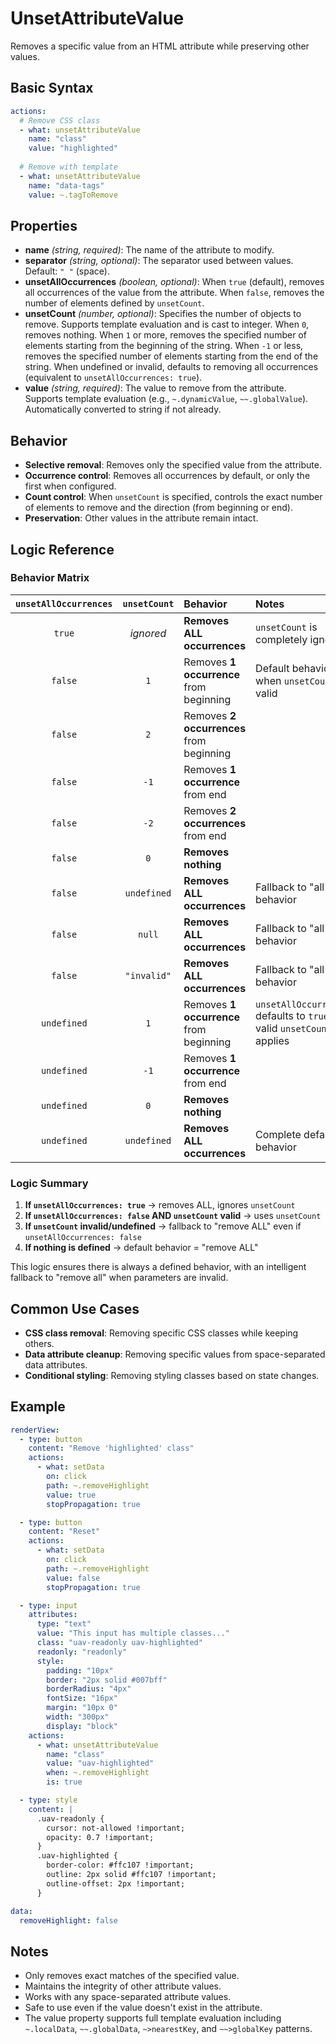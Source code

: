 # UnsetAttributeValue

Removes a specific value from an HTML attribute while preserving other values.

## Basic Syntax

```yaml
actions:
  # Remove CSS class
  - what: unsetAttributeValue
    name: "class"
    value: "highlighted"
    
  # Remove with template
  - what: unsetAttributeValue
    name: "data-tags"
    value: ~.tagToRemove
```

## Properties

- **name** *(string, required)*: The name of the attribute to modify.
- **separator** *(string, optional)*: The separator used between values. Default: `" "` (space).
- **unsetAllOccurrences** *(boolean, optional)*: When `true` (default), removes all occurrences of the value from the attribute. When `false`, removes the number of elements defined by `unsetCount`.
- **unsetCount** *(number, optional)*: Specifies the number of objects to remove. Supports template evaluation and is cast to integer. When `0`, removes nothing. When `1` or more, removes the specified number of elements starting from the beginning of the string. When `-1` or less, removes the specified number of elements starting from the end of the string. When undefined or invalid, defaults to removing all occurrences (equivalent to `unsetAllOccurrences: true`).
- **value** *(string, required)*: The value to remove from the attribute. Supports template evaluation (e.g., `~.dynamicValue`, `~~.globalValue`). Automatically converted to string if not already.

## Behavior

- **Selective removal**: Removes only the specified value from the attribute.
- **Occurrence control**: Removes all occurrences by default, or only the first when configured.
- **Count control**: When `unsetCount` is specified, controls the exact number of elements to remove and the direction (from beginning or end).
- **Preservation**: Other values in the attribute remain intact.

## Logic Reference

### Behavior Matrix

| `unsetAllOccurrences` | `unsetCount` | Behavior | Notes |
|:---------------------:|:------------:|:---------|:------|
| `true` | *ignored* | **Removes ALL occurrences** | `unsetCount` is completely ignored |
| `false` | `1` | Removes **1 occurrence** from beginning | Default behavior when `unsetCount` is valid |
| `false` | `2` | Removes **2 occurrences** from beginning | |
| `false` | `-1` | Removes **1 occurrence** from end | |
| `false` | `-2` | Removes **2 occurrences** from end | |
| `false` | `0` | **Removes nothing** | |
| `false` | `undefined` | **Removes ALL occurrences** | Fallback to "all" behavior |
| `false` | `null` | **Removes ALL occurrences** | Fallback to "all" behavior |
| `false` | `"invalid"` | **Removes ALL occurrences** | Fallback to "all" behavior |
| `undefined` | `1` | Removes **1 occurrence** from beginning | `unsetAllOccurrences` defaults to `true`, but valid `unsetCount` applies |
| `undefined` | `-1` | Removes **1 occurrence** from end | |
| `undefined` | `0` | **Removes nothing** | |
| `undefined` | `undefined` | **Removes ALL occurrences** | Complete default behavior |

### Logic Summary

1. **If `unsetAllOccurrences: true`** → removes ALL, ignores `unsetCount`
2. **If `unsetAllOccurrences: false` AND `unsetCount` valid** → uses `unsetCount`
3. **If `unsetCount` invalid/undefined** → fallback to "remove ALL" even if `unsetAllOccurrences: false`
4. **If nothing is defined** → default behavior = "remove ALL"

This logic ensures there is always a defined behavior, with an intelligent fallback to "remove all" when parameters are invalid.

## Common Use Cases

- **CSS class removal**: Removing specific CSS classes while keeping others.
- **Data attribute cleanup**: Removing specific values from space-separated data attributes.
- **Conditional styling**: Removing styling classes based on state changes.

## Example

```yaml
renderView:
  - type: button
    content: "Remove 'highlighted' class"
    actions:
      - what: setData
        on: click
        path: ~.removeHighlight
        value: true
        stopPropagation: true

  - type: button
    content: "Reset"
    actions:
      - what: setData
        on: click
        path: ~.removeHighlight
        value: false
        stopPropagation: true

  - type: input
    attributes:
      type: "text"
      value: "This input has multiple classes..."
      class: "uav-readonly uav-highlighted"
      readonly: "readonly"
      style:
        padding: "10px"
        border: "2px solid #007bff"
        borderRadius: "4px"
        fontSize: "16px"
        margin: "10px 0"
        width: "300px"
        display: "block"
    actions:
      - what: unsetAttributeValue
        name: "class"
        value: "uav-highlighted"
        when: ~.removeHighlight
        is: true

  - type: style
    content: |
      .uav-readonly {
        cursor: not-allowed !important;
        opacity: 0.7 !important;
      }
      .uav-highlighted {
        border-color: #ffc107 !important;
        outline: 2px solid #ffc107 !important;
        outline-offset: 2px !important;
      }

data:
  removeHighlight: false
```

## Notes

- Only removes exact matches of the specified value.
- Maintains the integrity of other attribute values.
- Works with any space-separated attribute values.
- Safe to use even if the value doesn't exist in the attribute.
- The value property supports full template evaluation including `~.localData`, `~~.globalData`, `~>nearestKey`, and `~~>globalKey` patterns.
